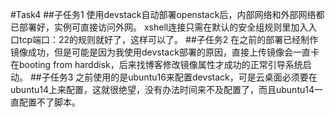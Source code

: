 #Task4
##子任务1
使用devstack自动部署openstack后，内部网络和外部网络都已部署好，实例可直接访问外网。
xshell连接只需在默认的安全组规则里加入入口tcp端口：22的规则就好了，这样可以了。
##子任务2
在之前的部署已经制作镜像成功，但是可能是因为我使用devstack部署的原因，直接上传镜像会一直卡在booting from harddisk，后来找博客修改镜像属性才成功的正常引导系统启动。
##子任务3
之前使用的是ubuntu16来配置devstack，可是云桌面必须要在ubuntu14上来配置，这就很绝望，没有办法时间来不及配置了，而且ubuntu14一直配置不了脚本。
